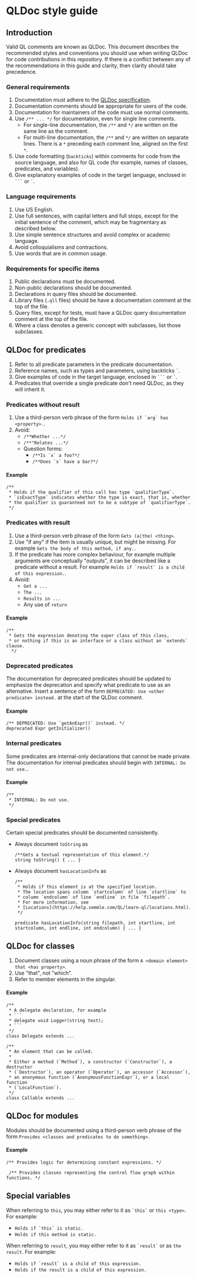 # QLDoc style guide 

## Introduction

Valid QL comments are known as QLDoc. This document describes the recommended styles and conventions you should use when writing QLDoc for code contributions in this repository. If there is a conflict between any of the recommendations in this guide and clarity, then clarity should take precedence.

### General requirements

1. Documentation must adhere to the [QLDoc specification](https://help.semmle.com/QL/ql-handbook/qldoc.html).
1. Documentation comments should be appropriate for users of the code.
1. Documentation for maintainers of the code must use normal comments.
1. Use `/** ... */` for documentation, even for single line comments.
   - For single-line documentation, the `/**` and `*/` are written on the same line as the comment.
   - For multi-line documentation, the `/**` and `*/` are written on separate lines. There is a `*` preceding each comment line, aligned on the first `*`.
1. Use code formatting (`backticks`) within comments for code from the source language, and also for QL code (for example, names of classes, predicates, and variables).
1. Give explanatory examples of code in the target language, enclosed in ```` ``` ````  or `` ` ``.


### Language requirements

1. Use US English.
1. Use full sentences, with capital letters and full stops, except for the initial sentence of the comment, which may be fragmentary as described below.
1. Use simple sentence structures and avoid complex or academic language.
1. Avoid colloquialisms and contractions.
1. Use words that are in common usage.


### Requirements for specific items

1. Public declarations must be documented.
1. Non-public declarations should be documented.
1. Declarations in query files should be documented.
1. Library files (`.qll` files) should be have a documentation comment at the top of the file.
1. Query files, except for tests, must have a QLDoc query documentation comment at the top of the file.
1. Where a class denotes a generic concept with subclasses, list those subclasses.

## QLDoc for predicates

1. Refer to all predicate parameters in the predicate documentation.
1. Reference names, such as types and parameters, using backticks `` ` ``.
1. Give examples of code in the target language, enclosed in ```` ``` ````  or `` ` ``.
1. Predicates that override a single predicate don't need QLDoc, as they will inherit it.

### Predicates without result

1. Use a third-person verb phrase of the form ``Holds if `arg` has <property>.``.
1. Avoid:
   - `/**Whether ...*/`
   - `/**"Relates ...*/`
   - Question forms:
     - ``/**Is `x` a foo?*/``
     - ``/**Does `x` have a bar?*/``

#### Example

```ql
/**
 * Holds if the qualifier of this call has type `qualifierType`.
 * `isExactType` indicates whether the type is exact, that is, whether
 * the qualifier is guaranteed not to be a subtype of `qualifierType`.
 */
```

### Predicates with result

1. Use a third-person verb phrase of the form `Gets (a|the) <thing>`.
1. Use "if any" if the item is usually unique, but might be missing. For example
`Gets the body of this method, if any.`.
1. If the predicate has more complex behaviour, for example multiple arguments are conceptually "outputs", it can be described like a predicate without a result. For example
``Holds if `result` is a child of this expression.``.
1. Avoid:
   - `Get a ...`
   - `The ...`
   - `Results in ...`
   - Any use of `return`

#### Example
```ql
/**
 * Gets the expression denoting the super class of this class,
 * or nothing if this is an interface or a class without an `extends` clause.
  */
```

### Deprecated predicates

The documentation for deprecated predicates should be updated to emphasize the deprecation and specify what predicate to use as an alternative.
Insert a sentence of the form `DEPRECATED: Use <other predicate> instead.` at the start of the QLDoc comment. 

#### Example

```ql
/** DEPRECATED: Use `getAnExpr()` instead. */
deprecated Expr getInitializer()
```

### Internal predicates

Some predicates are internal-only declarations that cannot be made private. The documentation for internal predicates should begin with `INTERNAL: Do not use.`. 

#### Example

```ql
/**
 * INTERNAL: Do not use.
 */
```

### Special predicates

Certain special predicates should be documented consistently.

- Always document `toString` as 
  
  ```ql
  /**Gets a textual representation of this element.*/
  string toString() { ... } 
  ```

- Always document `hasLocationInfo` as

  ```ql
  /**
   * Holds if this element is at the specified location.
   * The location spans column `startcolumn` of line `startline` to
   * column `endcolumn` of line `endline` in file `filepath`.
   * For more information, see
   * [Locations](https://help.semmle.com/QL/learn-ql/locations.html).
   */

  predicate hasLocationInfo(string filepath, int startline, int startcolumn, int endline, int endcolumn) { ... }
  ```
## QLDoc for classes

1. Document classes using a noun phrase of the form `A <domain element> that <has property>`.
1. Use "that", not "which".
1. Refer to member elements in the singular.

#### Example

```ql
/**
 * A delegate declaration, for example
 * ```
 * delegate void Logger(string text);
 * ```
 */
class Delegate extends ...
```

```ql
/**
 * An element that can be called.
 *
 * Either a method (`Method`), a constructor (`Constructor`), a destructor
 * (`Destructor`), an operator (`Operator`), an accessor (`Accessor`),
 * an anonymous function (`AnonymousFunctionExpr`), or a local function
 * (`LocalFunction`).
 */
class Callable extends ...
```

## QLDoc for modules

Modules should be documented using a third-person verb phrase of the form `Provides <classes and predicates to do something>`. 

#### Example

```ql
/** Provides logic for determining constant expressions. */
```
```ql
 /** Provides classes representing the control flow graph within functions. */
 ```

## Special variables

When referring to `this`, you may either refer to it as `` `this` `` or `this <type>`. For example:
- ``Holds if `this` is static.``
- `Holds if this method is static.`

When referring to `result`, you may either refer to it as `` `result` `` or as `the result`. For example:
- ``Holds if `result` is a child of this expression.``
- `Holds if the result is a child of this expression.`
